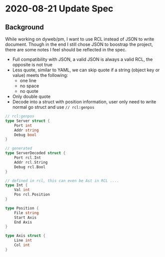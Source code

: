 # 2020-08-21 Update Spec

## Background

While working on dyweb/pm, I want to use RCL instead of JSON to write document.
Though in the end I still chose JSON to boostrap the project, there are some notes I feel should be reflected in the spec.

- Full compatibility with JSON, a valid JSON is always a valid RCL, the opposite is not true
- Less quote, similar to YAML, we can skip quote if a string (object key or value) meets the following:
  - one line
  - no space
  - no quote
- Only double quote
- Decode into a struct with position information, user only need to write normal go struct and use `// rcl:genpos`

```go
// rcl:genpos
type Server struct {
    Port int
    Addr string
    Debug bool
}

// generated
type ServerDecoded struct {
    Port rcl.Int
    Addr rcl.String
    Debug rcl.Bool
}

// defined in rcl, this can even be Ast in RCL ....
type Int {
    Val int
    Pos rcl.Position
}

type Position {
    File string
    Start Axis
    End Axis
}

type Axis struct {
    Line int
    Col int
}
```